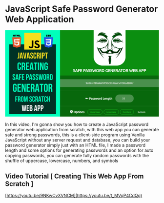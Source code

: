 # JavaScript Safe Password Generator Web Application

![Thumbnail](https://raw.githubusercontent.com/saeedkohansal/JavaScript-Safe-Password-Generator-Web-Application/main/creating-a-javascript-safe-password-generator-web-application-from-scratch.png "Thumbnail")

In this video, I'm gonna show you how to create a JavaScript password generator web application from scratch, with this web app you can generate safe and strong passwords, this is a client-side program using Vanilla JavaScript without any server request and database, you can build your password generator simply just with an HTML file, I made a password length and some options for generating passwords and an option for auto copying passwords, you can generate fully random passwords with the shuffle of uppercase, lowercase, numbers, and symbols

## Video Tutorial [ Creating This Web App From Scratch ]
[https://youtu.be/9NKwCvXVNCM](https://youtu.be/t_MVqP4CdQg)
